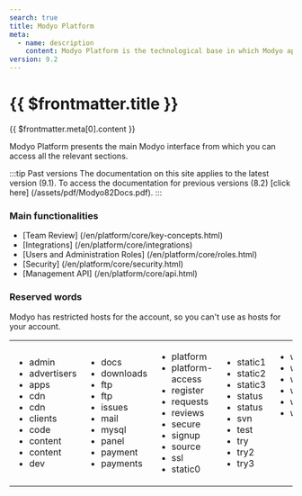 ```yaml
---
search: true
title: Modyo Platform
meta:
  - name: description
    content: Modyo Platform is the technological base in which Modyo applications such as Channels, Content, and Customers operate. Here you will find everything you need to be able to make the most relevant cross-sectional configurations. 
version: 9.2
---
```


# {{ $frontmatter.title }}

{{ $frontmatter.meta[0].content }}

Modyo Platform presents the main Modyo interface from which you can access all the relevant sections.

:::tip Past versions
The documentation on this site applies to the latest version (9.1). To access the documentation for previous versions (8.2) [click here] (/assets/pdf/Modyo82Docs.pdf).
:::

### Main functionalities

- [Team Review] (/en/platform/core/key-concepts.html)
- [Integrations] (/en/platform/core/integrations)
- [Users and Administration Roles] (/en/platform/core/roles.html)
- [Security] (/en/platform/core/security.html)
- [Management API] (/en/platform/core/api.html)


### Reserved words
Modyo has restricted hosts for the account, so you can't use as hosts for your account.
<table style="border: none;"><tr style="border: none;">
<td style="border: none;"><ul>
<li>admin</li>
<li>advertisers</li>
<li>apps</li>
<li>cdn</li>
<li>cdn</li>
<li>clients</li>
<li>code</li>
<li>content</li>
<li>content</li>
<li>dev</li>
</ul></td>
<td style="border: none;"><ul>
<li>docs</li>
<li>downloads</li>
<li>ftp</li>
<li>ftp</li>
<li>issues</li>
<li>mail</li>
<li>mysql</li>
<li>panel</li>
<li>payment</li>
<li>payments</li>
</ul></td>
<td style="border: none;"><ul>
<li>platform</li>
<li>platform-access</li>
<li>register</li>
<li>requests</li>
<li>reviews</li>
<li>secure</li>
<li>signup</li>
<li>source</li>
<li>ssl</li>
<li>static0</li>
</ul></td>
<td style="border: none;"><ul>
<li>static1</li>
<li>static2</li>
<li>static3</li>
<li>status</li>
<li>status</li>
<li>svn</li>
<li>test</li>
<li>try</li>
<li>try2</li>
<li>try3</li>
</ul></td>
<td style="border: none; vertical-align: top;"><ul>
<li>w2</li>
<li>w3</li>
<li>webmail</li>
<li>welcome</li>
<li>www</li>
<li>wwww</li>
</ul></td>
</tr>
</table>
